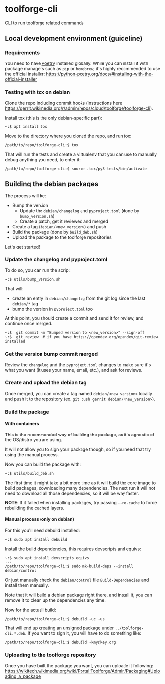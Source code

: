 # toolforge-cli

CLI to run toolforge related commands

## Local development environment (guideline)

### Requirements

You need to have [Poetry](https://github.com/python-poetry/poetry) installed globally. While you can install it with package managers such as `pip` or `homebrew`, it's highly recommended to use the official installer:
https://python-poetry.org/docs/#installing-with-the-official-installer

### Testing with tox on debian

Clone the repo including commit hooks (instructions here https://gerrit.wikimedia.org/r/admin/repos/cloud/toolforge/toolforge-cli).

Install tox (this is the only debian-specific part):
```
~:$ apt install tox
```

Move to the directory where you cloned the repo, and run tox:
```
/path/to/repo/toolforge-cli:$ tox
```

That will run the tests and create a virtualenv that you can use to manually debug anything you need, to enter it:
```
/path/to/repo/toolforge-cli:$ source .tox/py3-tests/bin/activate
```

## Building the debian packages

The process will be:
* Bump the version
  * Update the `debian/changelog` and `pyproject.toml` (done by `bump_version.sh`)
  * Create a patch, get it reviewed and merged
* Create a tag (`debian/<new_version>`) and push
* Build the package (done by `build_deb.sh`)
* Upload the package to the toolforge repositories

Let's get started!

### Update the changelog and pyproject.toml
To do so, you can run the scrip:
```
~:$ utils/bump_version.sh
```

That will:

* create an entry in `debian/changelog` from the git log since the last `debian/*` tag
* bump the version in `pyproject.toml` too

At this point, you should create a commit and send it for review, and continue once merged.

```
~:$  git commit -m "Bumped version to <new_version>" --sign-off
~:$  git review  # if you have https://opendev.org/opendev/git-review installed
```

### Get the version bump commit merged

Review the `changelog` and the `pyproject.toml` changes to make sure it's what you want (it uses your name, email, etc.), and ask
for reviews.

### Create and upload the debian tag

Once merged, you can create a tag named `debian/<new_version>` locally and push it to the repository (ex. `git push gerrit debian/<new_version>`).

### Build the package
#### With containers
This is the recommended way of building the package, as it's agnostic of the OS/distro you are using.

It will not allow you to sign your package though, so if you need that try using the manual process.

Now you can build the package with:

```
~:$ utils/build_deb.sh
```

The first time it might take a bit more time as it will build the core image to build packages, downloading many
dependencies. The next run it will not need to download all those dependencies, so it will be way faster.

**NOTE**: If it failed when installing packages, try passing `--no-cache` to force rebuilding the cached layers.

#### Manual process (only on debian)
For this you'll need debuild installed:
```
~:$ sudo apt install debuild
```

Install the build dependencies, this requires devscripts and equivs:
```
~:$ sudo apt install devscripts equivs
...
/path/to/repo/toolforge-cli:$ sudo mk-build-deps --install debian/control
```

Or just manually check the `debian/control` file `Build-Dependencies` and install them manually.

Note that it will build a debian package right there, and install it, you can remove it to clean up the dependencies any time.


Now for the actuall build:
```
/path/to/repo/toolforge-cli:$ debuild -uc -us
```

That will end up creating an unsigned package under `../toolforge-cli.*.deb`.
If you want to sign it, you will have to do something like:
```
/path/to/repo/toolforge-cli:$ debuild -kmy@key.org
```

### Uploading to the toolforge repository

Once you have built the package you want, you can uploade it following:
https://wikitech.wikimedia.org/wiki/Portal:Toolforge/Admin/Packaging#Uploading_a_package
